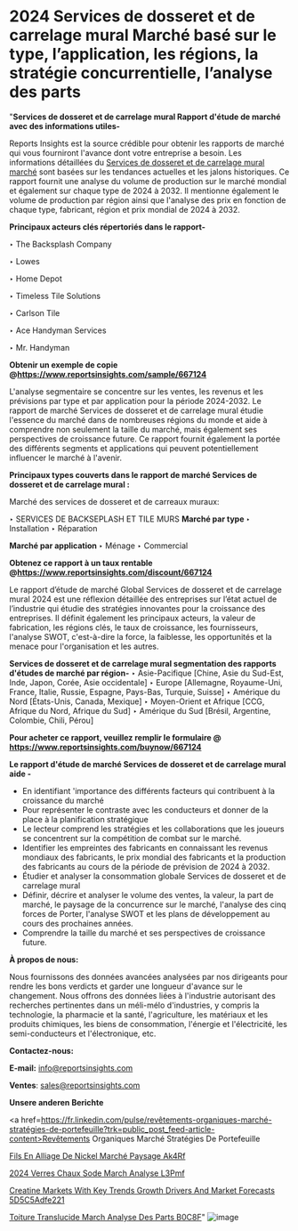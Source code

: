 # 2024 Services de dosseret et de carrelage mural Marché basé sur le type, l’application, les régions, la stratégie concurrentielle, l’analyse des parts

"<strong>Services de dosseret et de carrelage mural Rapport d'étude de marché avec des informations utiles-</strong>

Reports Insights est la source crédible pour obtenir les rapports de marché qui vous fourniront l'avance dont votre entreprise a besoin. Les informations détaillées du <a href=https://www.reportsinsights.com/sample/667124>Services de dosseret et de carrelage mural marché</a> sont basées sur les tendances actuelles et les jalons historiques. Ce rapport fournit une analyse du volume de production sur le marché mondial et également sur chaque type de 2024 à 2032. Il mentionne également le volume de production par région ainsi que l'analyse des prix en fonction de chaque type, fabricant, région et prix mondial de 2024 à 2032.

<b>Principaux acteurs clés répertoriés dans le rapport-</b>

‣ The Backsplash Company

‣ Lowes

‣ Home Depot

‣ Timeless Tile Solutions

‣ Carlson Tile

‣ Ace Handyman Services

‣ Mr. Handyman

<strong><b>Obtenir un exemple de copie @</b></strong><a href=https://www.reportsinsights.com/sample/667124><strong><b>https://www.reportsinsights.com/sample/667124</b></strong></a>

L'analyse segmentaire se concentre sur les ventes, les revenus et les prévisions par type et par application pour la période 2024-2032. Le rapport de marché Services de dosseret et de carrelage mural étudie l'essence du marché dans de nombreuses régions du monde et aide à comprendre non seulement la taille du marché, mais également ses perspectives de croissance future. Ce rapport fournit également la portée des différents segments et applications qui peuvent potentiellement influencer le marché à l'avenir.

<strong>Principaux types couverts dans le rapport de marché Services de dosseret et de carrelage mural :</strong>

Marché des services de dosseret et de carreaux muraux:

‣  SERVICES DE BACKSEPLASH ET TILE MURS <strong> Marché <strong> par type </strong> </strong>
‣ Installation
‣ Réparation

<strong>Marché par application </strong>
‣ Ménage
‣ Commercial

<strong><b>Obtenez ce rapport à un taux rentable @</b></strong><a href=https://www.reportsinsights.com/discount/667124><strong><b>https://www.reportsinsights.com/discount/667124</b></strong></a>

Le rapport d’étude de marché Global Services de dosseret et de carrelage mural 2024 est une réflexion détaillée des entreprises sur l’état actuel de l’industrie qui étudie des stratégies innovantes pour la croissance des entreprises. Il définit également les principaux acteurs, la valeur de fabrication, les régions clés, le taux de croissance, les fournisseurs, l'analyse SWOT, c'est-à-dire la force, la faiblesse, les opportunités et la menace pour l'organisation et les autres.

<strong>Services de dosseret et de carrelage mural segmentation des rapports d'études de marché par région-</strong>
‣ Asie-Pacifique [Chine, Asie du Sud-Est, Inde, Japon, Corée, Asie occidentale]
‣ Europe [Allemagne, Royaume-Uni, France, Italie, Russie, Espagne, Pays-Bas, Turquie, Suisse]
‣ Amérique du Nord [États-Unis, Canada, Mexique]
‣ Moyen-Orient et Afrique [CCG, Afrique du Nord, Afrique du Sud]
‣ Amérique du Sud [Brésil, Argentine, Colombie, Chili, Pérou]

<strong>Pour acheter ce rapport, veuillez remplir le formulaire @   <a href=https://www.reportsinsights.com/buynow/667124>https://www.reportsinsights.com/buynow/667124</a></strong>

<strong>Le rapport d'étude de marché Services de dosseret et de carrelage mural aide -</strong>
<ul>
  <li>En identifiant 'importance des différents facteurs qui contribuent à la croissance du marché</li>
  <li>Pour représenter le contraste avec les conducteurs et donner de la place à la planification stratégique</li>
  <li>Le lecteur comprend les stratégies et les collaborations que les joueurs se concentrent sur la compétition de combat sur le marché.</li>
  <li>Identifier les empreintes des fabricants en connaissant les revenus mondiaux des fabricants, le prix mondial des fabricants et la production des fabricants au cours de la période de prévision de 2024 à 2032.</li>
  <li>Étudier et analyser la consommation globale Services de dosseret et de carrelage mural</li>
  <li>Définir, décrire et analyser le volume des ventes, la valeur, la part de marché, le paysage de la concurrence sur le marché, l'analyse des cinq forces de Porter, l'analyse SWOT et les plans de développement au cours des prochaines années.</li>
  <li>Comprendre la taille du marché et ses perspectives de croissance future.</li>
</ul>
<strong>À propos de nous:</strong>

Nous fournissons des données avancées analysées par nos dirigeants pour rendre les bons verdicts et garder une longueur d'avance sur le changement. Nous offrons des données liées à l'industrie autorisant des recherches pertinentes dans un méli-mélo d'industries, y compris la technologie, la pharmacie et la santé, l'agriculture, les matériaux et les produits chimiques, les biens de consommation, l'énergie et l'électricité, les semi-conducteurs et l'électronique, etc.

<strong>Contactez-nous:</strong>

<strong>E-mail:</strong> <a href=mailto:info@reportsinsights.com>info@reportsinsights.com</a>

<strong>Ventes</strong>: <a href=mailto:sales@reportsinsights.com>sales@reportsinsights.com</a>

<strong>Unsere anderen Berichte</strong>

<a href=https://fr.linkedin.com/pulse/revêtements-organiques-marché-stratégies-de-portefeuille?trk=public_post_feed-article-content>Revêtements Organiques Marché Stratégies De Portefeuille</a>

<a href=https://fr.linkedin.com/pulse/fils-en-alliage-de-nickel-marché-paysage-ak4rf/>Fils En Alliage De Nickel Marché Paysage Ak4Rf</a>

<a href=https://www.linkedin.com/pulse/2024-verres-%C3%A0-chaux-sod%C3%A9e-march%C3%A9-analyse-l3pmf/>2024 Verres  Chaux Sode March Analyse L3Pmf</a>

<a href=https://medium.com/@anuragakarte041/creatine-markets-with-key-trends-growth-drivers-and-market-forecasts-5d5c5adfe221>Creatine Markets With Key Trends Growth Drivers And Market Forecasts 5D5C5Adfe221</a>

<a href=https://www.linkedin.com/pulse/toiture-translucide-march%C3%A9-analyse-des-parts-b0c8f/>Toiture Translucide March Analyse Des Parts B0C8F</a>"
![image](https://github.com/daminid12/RImarketgrowth/assets/158430485/5538ffd9-7489-47c4-9a53-e45213a700d4)
